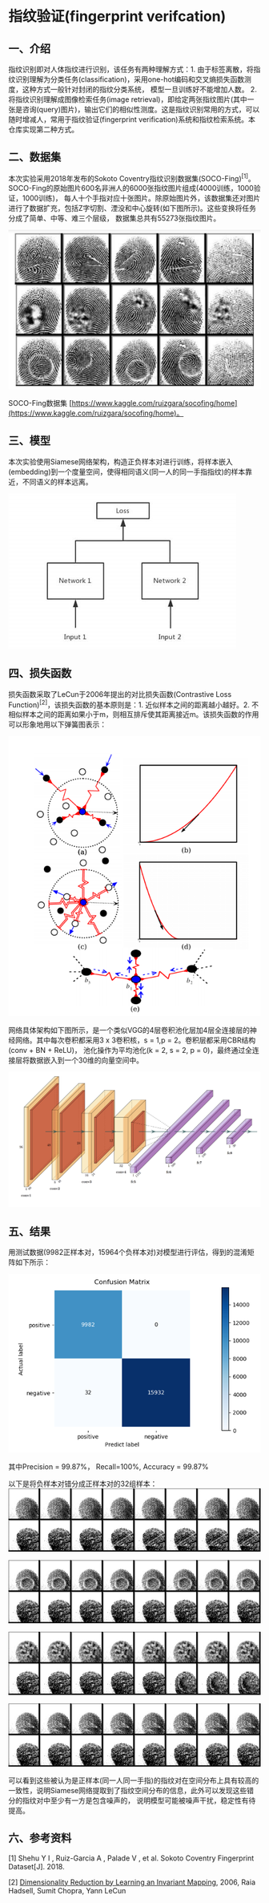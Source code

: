 # 指纹验证(fingerprint verifcation)
## 一、介绍
指纹识别即对人体指纹进行识别，该任务有两种理解方式：1. 由于标签离散，将指纹识别理解为分类任务(classification)，采用one-hot编码和交叉熵损失函数测度，这种方式一般针对封闭的指纹分类系统，
模型一旦训练好不能增加人数。 2. 将指纹识别理解成图像检索任务(image retrieval)，即给定两张指纹图片(其中一张是咨询(query)图片)，输出它们的相似性测度。这是指纹识别常用的方式，可以随时增减人，常用于指纹验证(fingerprint verification)系统和指纹检索系统。本仓库实现第二种方式。

## 二、数据集
本次实验采用2018年发布的Sokoto Coventry指纹识别数据集(SOCO-Fing)<sup>[1]</sup>。SOCO-Fing的原始图片600名非洲人的6000张指纹图片组成(4000训练，1000验证，1000训练)，
每人十个手指对应十张图片。除原始图片外，该数据集还对图片进行了数据扩充，包括Z字切割、湮没和中心旋转(如下图所示)。这些变换将任务分成了简单、中等、难三个层级，
数据集总共有55273张指纹图片。

![dataset](./resources/dataset.png)

SOCO-Fing数据集 [https://www.kaggle.com/ruizgara/socofing/home](https://www.kaggle.com/ruizgara/socofing/home)。

## 三、模型
本次实验使用Siamese网络架构，构造正负样本对进行训练，将样本嵌入(embedding)到一个度量空间，使得相同语义(同一人的同一手指指纹)的样本靠近，不同语义的样本远离。

![siamese-network](./resources/siamese_network.jpg)



## 四、损失函数
损失函数采取了LeCun于2006年提出的对比损失函数(Contrastive Loss Function)<sup>[2]</sup>，该损失函数的基本原则是：1. 近似样本之间的距离越小越好。2. 不相似样本之间的距离如果小于m，则相互排斥使其距离接近m。该损失函数的作用可以形象地用以下弹簧图表示：

![contrastive-loss-function](resources/contrastive_loss_function.png)

网络具体架构如下图所示，是一个类似VGG的4层卷积池化层加4层全连接层的神经网络。其中每次卷积都采用3 x 3卷积核，s = 1,p = 2。卷积层都采用CBR结构(conv + BN + ReLU)，
池化操作为平均池化(k = 2, s = 2, p = 0)，最终通过全连接层将数据嵌入到一个30维的向量空间中。

![network-structure](resources/network_structure.png)

## 五、结果

用测试数据(9982正样本对，15964个负样本对)对模型进行评估，得到的混淆矩阵如下所示：

![confusion-matrix](result/confusion_mat.png)

其中Precision = 99.87%， Recall=100%, Accuracy = 99.87%

以下是将负样本对错分成正样本对的32组样本：
![TN](result/0.jpg)

![TN](result/1.jpg)

![TN](result/2.jpg)

![TN](result/3.jpg)

可以看到这些被认为是正样本(同一人同一手指)的指纹对在空间分布上具有较高的一致性，说明Siamese网络提取到了指纹空间分布的信息，此外可以发现这些错分的指纹对中至少有一方是包含噪声的，
说明模型可能被噪声干扰，稳定性有待提高。

## 六、参考资料
[1] Shehu Y I , Ruiz-Garcia A , Palade V , et al. Sokoto Coventry Fingerprint Dataset[J]. 2018.

[2] [Dimensionality Reduction by Learning an Invariant Mapping](http://yann.lecun.com/exdb/publis/pdf/hadsell-chopra-lecun-06.pdf), 2006, Raia Hadsell, Sumit Chopra, Yann LeCun